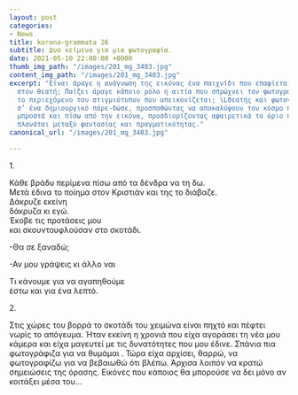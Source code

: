 ```yaml
---
layout: post
categories:
- News
title: korona-grammata 26
subtitle: Δυο κείμενα για μια φωτογραφία.
date: 2021-05-10 22:00:00 +0000
thumb_img_path: "/images/201_mg_3403.jpg"
content_img_path: "/images/201_mg_3403.jpg"
excerpt: "Είναι άραγε η ανάγνωση της εικόνας ένα παιχνίδι που επαφίεται αποκλειστικά
  στον θεατή; Παίζει άραγε κάποιο ρόλο η αιτία που σπρώχνει τον φωτογράφο να επιλέξει
  το περιεχόμενο του στιγμιότυπου που απεικονίζεται; \LΘεατής και φωτογράφος συνευρίσκονται
  σ’ ένα δημιουργικό πάρε-δώσε, προσπαθώντας να αποκαλύψουν τον κόσμο που υπάρχει
  μπροστά και πίσω από την εικόνα, προσδιορίζοντας αφαιρετικά το όριο που μπορεί να
  πλανάται μεταξύ φαντασίας και πραγματικότητας."
canonical_url: "/images/201_mg_3403.jpg"

---
```

1\.

Κάθε βράδυ περίμενα πίσω από τα δένδρα να τη δω.  
Μετά έδινα το ποίημα στον Κριστιάν και της το διάβαζε.  
Δάκρυζε εκείνη  
δάκρυζα κι εγώ.  
Έκοβε τις προτάσεις μου  
και σκουντουφλούσαν στο σκοτάδι.

\-Θα σε ξαναδώ;

\-Αν μου γράψεις κι άλλο ναι

Τι κάνουμε για να αγαπηθούμε  
έστω και για ένα λεπτό.

2\.

Στις χώρες του βορρά το σκοτάδι του χειμώνα είναι πηχτό και πέφτει νωρίς το απόγευμα. Ήταν εκείνη η χρονιά που είχα αγοράσει τη νέα μου κάμερα και είχα μαγευτεί με τις δυνατότητες που μου έδινε. Σπάνια πια φωτογράφιζα για να θυμάμαι . Τώρα είχα αρχίσει, θαρρώ, να φωτογραφίζω για να βεβαιωθώ ότι βλέπω. Άρχισα λοιπόν να κρατώ σημειώσεις της όρασης. Εικόνες που κάποιος θα μπορούσε να δει μόνο αν κοιτάξει μέσα του…